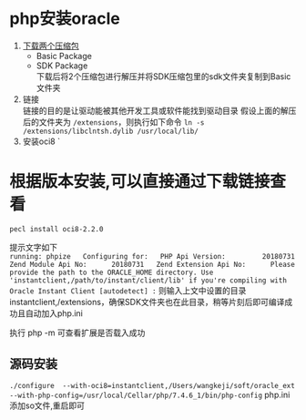 # php安装oracle

1. [下载两个压缩包](https://www.oracle.com/database/technologies/instant-client/macos-intel-x86-downloads.html)
    - Basic Package
    - SDK Package  
    下载后将2个压缩包进行解压并将SDK压缩包里的sdk文件夹复制到Basic文件夹
2. 链接  
   链接的目的是让驱动能被其他开发工具或软件能找到驱动目录
    假设上面的解压后的文件夹为 `/extensions`，则执行如下命令
   `ln -s /extensions/libclntsh.dylib /usr/local/lib/`
3. 安装oci8
    `
 # 根据版本安装,可以直接通过下载链接查看
`pecl install oci8-2.2.0
`
  
提示文字如下   
`
running: phpize  
Configuring for:  
PHP Api Version:         20180731  
Zend Module Api No:      20180731  
Zend Extension Api No:     
Please provide the path to the ORACLE_HOME directory. Use 'instantclient,/path/to/instant/client/lib' if you're compiling with Oracle Instant Client [autodetect] :
`
则输入上文中设置的目录 instantclient,/extensions，确保SDK文件夹也在此目录，稍等片刻后即可编译成功且自动加入php.ini

执行 php -m 可查看扩展是否载入成功

## 源码安装
`./configure  --with-oci8=instantclient,/Users/wangkeji/soft/oracle_ext --with-php-config=/usr/local/Cellar/php/7.4.6_1/bin/php-config`
php.ini添加so文件,重启即可

